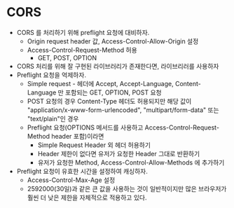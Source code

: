 # CORS

- CORS 를 처리하기 위해 preflight 요청에 대비하자.
    - Origin request header 값, Access-Control-Allow-Origin 설정
    - Access-Control-Request-Method 허용
        - GET, POST, OPTION
- CORS 처리를 위해 잘 구현된 라이브러리가 존재한다면, 라이브리러를 사용하자
- Preflight 요청을 억제하자.
    - Simple request - 헤더에 Accept, Accept-Language, Content-Language 만 포함되는 GET, OPTION, POST 요청
    - POST 요청의 경우 Content-Type 헤더도 허용되지만 해당 값이 "application/x-www-form-urlencoded", "multipart/form-data" 또는 "text/plain"인 경우
    - Preflight 요청(OPTIONS 메서드를 사용하고 Access-Control-Request-Method header 포함)이라면
        - Simple Request Header 외 헤더 허용하기
        - Header 제한이 없다면 유저가 요청한 Header 그대로 반환하기
        - 유저가 요청한 Method, Access-Control-Allow-Methods 에 추가하기
- Preflight 요청이 유효한 시간을 설정하여 캐싱하자.
    - Access-Control-Max-Age 설정
    - 2592000(30일)과 같은 큰 값을 사용하는 것이 일반적이지만 많은 브라우저가 훨씬 더 낮은 제한을 자체적으로 적용하고 있다.